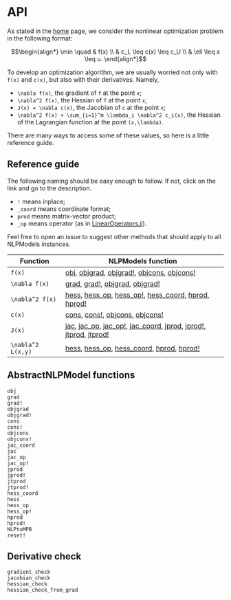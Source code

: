 # API

As stated in the [home](home) page, we consider the nonlinear optimization
problem in the following format:
```math
\begin{align*}
\min \quad & f(x) \\
& c_L \leq c(x) \leq c_U \\
& \ell \leq x \leq u.
\end{align*}
```
To develop an optimization algorithm, we are usually worried not only with
``f(x)`` and ``c(x)``, but also with their derivatives.
Namely,

- ``\nabla f(x)``, the gradient of ``f`` at the point ``x``;
- ``\nabla^2 f(x)``, the Hessian of ``f`` at the point ``x``;
- ``J(x) = \nabla c(x)``, the Jacobian of ``c`` at the point ``x``;
- ``\nabla^2 f(x) + \sum_{i=1}^m \lambda_i \nabla^2 c_i(x)``,
  the Hessian of the Lagrangian function at the point ``(x,\lambda)``.

There are many ways to access some of these values, so here is a little
reference guide.

## Reference guide

The following naming should be easy enough to follow.
If not, click on the link and go to the description.

- `!` means inplace;
- `_coord` means coordinate format;
- `prod` means matrix-vector product;
- `_op` means operator (as in [LinearOperators.jl](https://github.com/JuliaSmoothOptimizers/LinearOperators.jl)).

Feel free to open an issue to suggest other methods that should apply to all
NLPModels instances.

| Function          | NLPModels function                                                                                                                                                                                   |
|-------------------|-------------------------------------------|
| ``f(x)``            | [obj](api/#NLPModels.obj), [objgrad](api/#NLPModels.objgrad), [objgrad!](api/#NLPModels.objgrad!), [objcons](api/#NLPModels.objcons), [objcons!](api/#NLPModels.objcons!) |
| ``\nabla f(x)``     | [grad](api/#NLPModels.grad), [grad!](api/#NLPModels.grad!), [objgrad](api/#NLPModels.objgrad), [objgrad!](api/#NLPModels.objgrad!) |
| ``\nabla^2 f(x)``   | [hess](api/#NLPModels.hess), [hess_op](api/#NLPModels.hess_op), [hess_op!](api/#NLPModels.hess_op!), [hess_coord](api/#NLPModels.hess_coord), [hprod](api/#NLPModels.hprod), [hprod!](api/#NLPModels.hprod!) |
| ``c(x)``            | [cons](api/#NLPModels.cons), [cons!](api/#NLPModels.cons!), [objcons](api/#NLPModels.objcons), [objcons!](api/#NLPModels.objcons!) |
| ``J(x)``            | [jac](api/#NLPModels.jac), [jac_op](api/#NLPModels.jac_op), [jac_op!](api/#NLPModels.jac_op!), [jac_coord](api/#NLPModels.jac_coord), [jprod](api/#NLPModels.jprod), [jprod!](api/#NLPModels.jprod!), [jtprod](api/#NLPModels.jtprod), [jtprod!](api/#NLPModels.jtprod!) |
| ``\nabla^2 L(x,y)`` | [hess](api/#NLPModels.hess), [hess_op](api/#NLPModels.hess_op), [hess_coord](api/#NLPModels.hess_coord), [hprod](api/#NLPModels.hprod), [hprod!](api/#NLPModels.hprod!) |


## AbstractNLPModel functions

```@docs
obj
grad
grad!
objgrad
objgrad!
cons
cons!
objcons
objcons!
jac_coord
jac
jac_op
jac_op!
jprod
jprod!
jtprod
jtprod!
hess_coord
hess
hess_op
hess_op!
hprod
hprod!
NLPtoMPB
reset!
```

## Derivative check

```@docs
gradient_check
jacobian_check
hessian_check
hessian_check_from_grad
```
